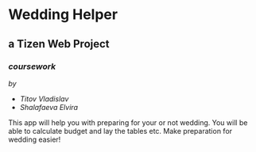 # **Wedding Helper**

## **a Tizen Web Project**

### *coursework*

*by*
- *Titov Vladislav*
- *Shalafaeva Elvira*

This app will help you with preparing for your or not wedding. You will be able to calculate budget and lay the tables etc. Make preparation for wedding easier!
